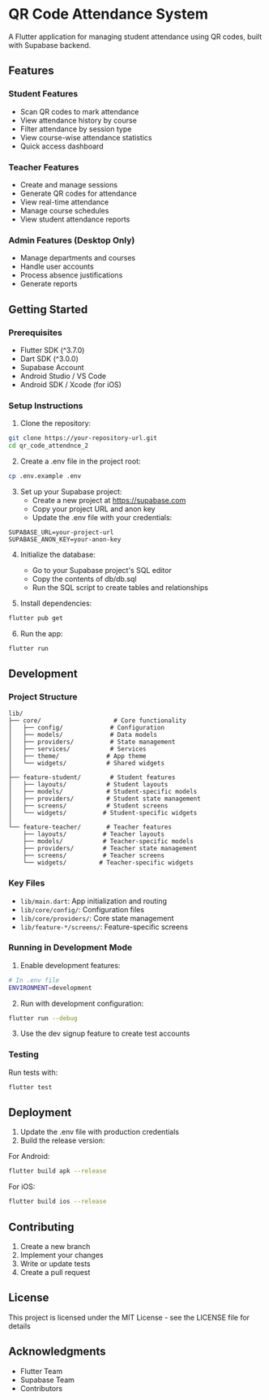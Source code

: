 # QR Code Attendance System

A Flutter application for managing student attendance using QR codes, built with Supabase backend.

## Features

### Student Features
- Scan QR codes to mark attendance
- View attendance history by course
- Filter attendance by session type
- View course-wise attendance statistics
- Quick access dashboard

### Teacher Features
- Create and manage sessions
- Generate QR codes for attendance
- View real-time attendance
- Manage course schedules
- View student attendance reports

### Admin Features (Desktop Only)
- Manage departments and courses
- Handle user accounts
- Process absence justifications
- Generate reports

## Getting Started

### Prerequisites

- Flutter SDK (^3.7.0)
- Dart SDK (^3.0.0)
- Supabase Account
- Android Studio / VS Code
- Android SDK / Xcode (for iOS)

### Setup Instructions

1. Clone the repository:
```bash
git clone https://your-repository-url.git
cd qr_code_attendnce_2
```

2. Create a .env file in the project root:
```bash
cp .env.example .env
```

3. Set up your Supabase project:
   - Create a new project at https://supabase.com
   - Copy your project URL and anon key
   - Update the .env file with your credentials:
```
SUPABASE_URL=your-project-url
SUPABASE_ANON_KEY=your-anon-key
```

4. Initialize the database:
   - Go to your Supabase project's SQL editor
   - Copy the contents of db/db.sql
   - Run the SQL script to create tables and relationships

5. Install dependencies:
```bash
flutter pub get
```

6. Run the app:
```bash
flutter run
```

## Development

### Project Structure

```
lib/
├── core/                    # Core functionality
│   ├── config/             # Configuration
│   ├── models/             # Data models
│   ├── providers/          # State management
│   ├── services/           # Services
│   ├── theme/             # App theme
│   └── widgets/           # Shared widgets
│
├── feature-student/        # Student features
│   ├── layouts/           # Student layouts
│   ├── models/            # Student-specific models
│   ├── providers/         # Student state management
│   ├── screens/           # Student screens
│   └── widgets/          # Student-specific widgets
│
└── feature-teacher/       # Teacher features
    ├── layouts/          # Teacher layouts
    ├── models/           # Teacher-specific models
    ├── providers/        # Teacher state management
    ├── screens/          # Teacher screens
    └── widgets/         # Teacher-specific widgets
```

### Key Files

- `lib/main.dart`: App initialization and routing
- `lib/core/config/`: Configuration files
- `lib/core/providers/`: Core state management
- `lib/feature-*/screens/`: Feature-specific screens

### Running in Development Mode

1. Enable development features:
```bash
# In .env file
ENVIRONMENT=development
```

2. Run with development configuration:
```bash
flutter run --debug
```

3. Use the dev signup feature to create test accounts

### Testing

Run tests with:
```bash
flutter test
```

## Deployment

1. Update the .env file with production credentials
2. Build the release version:

For Android:
```bash
flutter build apk --release
```

For iOS:
```bash
flutter build ios --release
```

## Contributing

1. Create a new branch
2. Implement your changes
3. Write or update tests
4. Create a pull request

## License

This project is licensed under the MIT License - see the LICENSE file for details

## Acknowledgments

- Flutter Team
- Supabase Team
- Contributors
